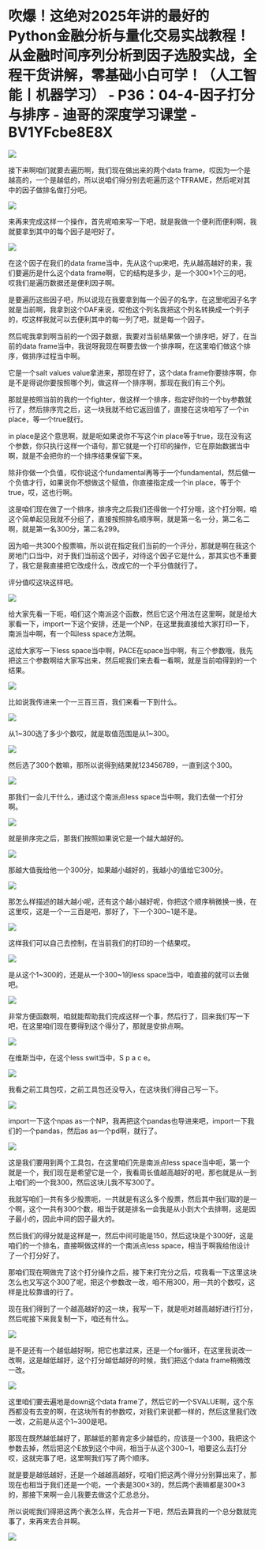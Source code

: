# 吹爆！这绝对2025年讲的最好的Python金融分析与量化交易实战教程！从金融时间序列分析到因子选股实战，全程干货讲解，零基础小白可学！（人工智能丨机器学习） - P36：04-4-因子打分与排序 - 迪哥的深度学习课堂 - BV1YFcbe8E8X

![](img/e81d2a06b76d73b598969802b8ce31cd_0.png)

接下来啊咱们就要去遍历啊，我们现在做出来的两个data frame，哎因为一个是越高的，一个是越低的，所以说咱们得分别去呃遍历这个TFRAME，然后呢对其中的因子做排名做打分吧。



![](img/e81d2a06b76d73b598969802b8ce31cd_2.png)

来再来完成这样一个操作，首先呢咱来写一下吧，就是我做一个便利而便利啊，我就要拿到其中的每个因子是吧好了。



![](img/e81d2a06b76d73b598969802b8ce31cd_4.png)

在这个因子在我们的data frame当中，先从这个up来吧，先从越高越好的来，我们要遍历是什么这个data frame啊，它的结构是多少，是一个300×1个三的吧，哎我们是遍历数据还是便利因子啊。

是要遍历这些因子吧，所以说现在我要拿到每一个因子的名字，在这里呢因子名字就是当前啊，我拿到这个DAF来说，哎他这个列名我把这个列名转换成一个列子的，哎这样我就可以去便利其中的每一列了吧，就是每一个因子。

然后呢我拿到啊当前的一个因子数据，我要对当前结果做一个排序吧，好了，在当前的data frame当中，我说呀我现在啊要去做一个排序啊，在这里咱们做这个排序，做排序过程当中啊。

它是一个salt values value拿进来，那现在好了，这个data frame你要排序啊，你是不是得说你要按照哪个列，做这样一个排序啊，那现在我们有三个列。

那就是按照当前的我的一个fighter，做这样一个排序，指定好你的一个by参数就行了，然后排序完之后，这一块我就不给它返回值了，直接在这块咱写了一个in place，等一个true就行。

in place是这个意思啊，就是呃如果说你不写这个in place等于true，现在没有这个参数，你只执行这样一个语句，那它就是一个打印的操作，它在原始数据当中啊，就是不会把你的一个排序结果保留下来。

除非你做一个负值，哎你说这个fundamental再等于一个fundamental，然后做一个负值才行，如果说你不想做这个赋值，你直接指定成一个in place，等于个true，哎，这也行啊。

这是咱们现在做了一个排序，排序完之后我们还得做一个打分哦，这个打分啊，咱这个简单起见我就不分组了，直接按照排名顺序啊，就是第一名一分，第二名二啊，就是第一名300分，第二名299。

因为咱一共300个股票嘛，所以说在指定我们当前的一个评分，那就是啊在我这个房地门口当中，对于我们当前这个因子，对待这个因子它是什么，那其实也不重要了，我它是我直接把它改成什么，改成它的一个平分值就行了。

评分值哎这块这样吧。

![](img/e81d2a06b76d73b598969802b8ce31cd_6.png)

给大家先看一下呃，咱们这个南派这个函数，然后它这个用法在这里啊，就是给大家看一下，import一下这个安排，还是一个NP，在这里我直接给大家打印一下，南派当中啊，有一个叫less space方法啊。

这给大家写一下less space当中啊，PACE在space当中啊，有三个参数哦，我先把这三个参数啊给大家写出来，然后呢我们来去看一看啊，就是当前咱得到的一个结果。



![](img/e81d2a06b76d73b598969802b8ce31cd_8.png)

比如说我传进来一个一三百三百，我们来看一下到什么。

![](img/e81d2a06b76d73b598969802b8ce31cd_10.png)

从1~300选了多少个数哎，就是取值范围是从1~300。

![](img/e81d2a06b76d73b598969802b8ce31cd_12.png)

然后选了300个数嘛，那所以说得到结果就123456789，一直到这个300。

![](img/e81d2a06b76d73b598969802b8ce31cd_14.png)

那我们一会儿干什么，通过这个南派点less space当中啊，我们去做一个打分啊。

![](img/e81d2a06b76d73b598969802b8ce31cd_16.png)

就是排序完之后，那我们按照如果说它是一个越大越好的。

![](img/e81d2a06b76d73b598969802b8ce31cd_18.png)

那越大值我给他一个300分，如果越小越好的，我越小的值给它300分。

![](img/e81d2a06b76d73b598969802b8ce31cd_20.png)

那怎么样描述的越大越小呢，还有这个越小越好呢，你把这个顺序稍微换一换，在这里哎，这是一个一三百是吧，那好了，下一个300~1是不是。



![](img/e81d2a06b76d73b598969802b8ce31cd_22.png)

这样我们可以自己去控制，在当前我们的打印的一个结果哎。

![](img/e81d2a06b76d73b598969802b8ce31cd_24.png)

是从这个1~300的，还是从一个300~1的less space当中，咱直接的就可以去做吧。

![](img/e81d2a06b76d73b598969802b8ce31cd_26.png)

非常方便函数啊，咱就能帮助我们完成这样一个事，然后行了，回来我们写一下吧，在这里咱们现在要得到这个得分了，那就是安排点啊。



![](img/e81d2a06b76d73b598969802b8ce31cd_28.png)

在维斯当中，在这个less swit当中，S p a c e。

![](img/e81d2a06b76d73b598969802b8ce31cd_30.png)

我看之前工具包哎，之前工具包还没导入，在这块我们得自己写一下。

![](img/e81d2a06b76d73b598969802b8ce31cd_32.png)

import一下这个npas as一个NP，我再把这个pandas也导进来吧，import一下我们的一个pandas，然后as as一个pd啊，就行了。



![](img/e81d2a06b76d73b598969802b8ce31cd_34.png)

这是我们要用到两个工具包，在这里咱们先是南派点less space当中呃，第一个就是一个，我们现在是希望它是一个，我看周长值越高越好的吧，那也就是从一到上咱们的一个我300，然后这块儿我不写300了。

我就写咱们一共有多少股票呃，一共就是有这么多个股票，然后其中我们取的是一个啊，这个一共有300个数，相当于就是排名一会我是从小到大个去排啊，这是因子最小的，因此中间的因子最大的。

然后我们的得分就是这样是一，然后中间可能是150，然后这块是个300好，这是咱们的一个排名，直接啊做这样的一个南派点less space，相当于啊我给他设计了一个打分好了。

那咱们现在啊做完了这个打分操作之后，接下来打完分之后，哎我看一下这里这块怎么也又写这个300了呢，把这个参数改一改，咱不用300，用一共的个数哎，这样是比较靠谱的行了。

现在我们得到了一个越高越好的这一块，我写一下，就是呃对越高越好进行打分，然后呢接下来我复制一下，咱还有什么。



![](img/e81d2a06b76d73b598969802b8ce31cd_36.png)

是不是还有一个越低越好啊，把它也拿过来，还是一个for循环，在这里我说改一改啊，这是越低越好，这个打分越低越好的时候，我们把这个data frame稍微改一改。



![](img/e81d2a06b76d73b598969802b8ce31cd_38.png)

这里咱们要去遍地是down这个data frame了，然后它的一个SVALUE啊，这个东西都没有去变的啊，在这块所有的参数哎，对我们来说都一样的，然后这里我们改一改，之前是从这个1~300是吧。

那现在既然越低越好了，那越低的那肯定多少越低的，应该是一个300，我把这个参数去掉，然后把这个E放到这个中间，相当于从这个300~1，咱要这么去打分哎，这就完事了吧，这里啊我们写了两个顺序。

就是要是越低越好，还是一个越越高越好，哎咱们把这两个得分分别算出来了，那现在也相当于我们还是一个呃，一个表是300×3的，然后两个表嘛都是300×3的，那接下来啊一会儿我要去做这个汇总总分。

所以说呢我们得把这两个表怎么样，先合并一下吧，然后去算我的一个总分数就完事了，来再来去合并啊。

![](img/e81d2a06b76d73b598969802b8ce31cd_40.png)